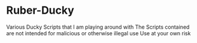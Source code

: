 # Ruber-Ducky
Various Ducky Scripts that I am playing around with
The Scripts contained are not intended for malicious or otherwise illegal use
Use at your own risk
